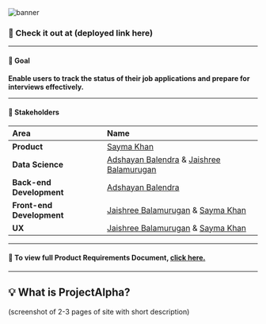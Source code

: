 <!-- # :briefcase::pencil: Job Tracker  -->
<img src="client/src/images/jobTrackerBanner.png" alt="banner" width=fit-content/>

### :round_pushpin: Check it out at (deployed link here)
---
#### :goal_net: Goal

**Enable users to track the status of their job applications and prepare for interviews effectively.**

---
#### :handshake: **Stakeholders**

| Area        | Name           |
| :------------- |:-------------| 
| **Product** | [Sayma Khan](https://saymaakhan.github.io/) | 
| **Data Science**        | [Adshayan Balendra](https://www.linkedin.com/in/adshayan-balendra/) & [Jaishree Balamurugan](https://jaishreebala.com/) |
| **Back-end Development** | [Adshayan Balendra](https://www.linkedin.com/in/adshayan-balendra/) |  
| **Front-end Development** | [Jaishree Balamurugan](https://jaishreebala.com/) & [Sayma Khan](https://saymaakhan.github.io/) | 
| **UX** | [Jaishree Balamurugan](https://jaishreebala.com/) & [Sayma Khan](https://saymaakhan.github.io/) |

---

#### :open_file_folder: To view full Product Requirements Document, [click here.](https://www.youtube.com/watch?v=dQw4w9WgXcQ)
---

## :bulb: What is ProjectAlpha?
(screenshot of 2-3 pages of site with short description)


